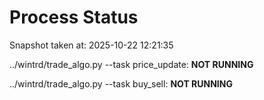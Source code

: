 # Process Status

Snapshot taken at: 2025-10-22 12:21:35

../wintrd/trade_algo.py --task price_update: **NOT RUNNING**

../wintrd/trade_algo.py --task buy_sell: **NOT RUNNING**

